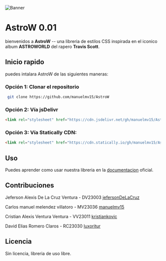 <img src="https://raw.githubusercontent.com/manuelmv15/AstroW-assets/main/astro.png" alt="Banner">



# AstroW 0.01
 bienvenidos a **AstroW** -- una libreria de estilos CSS inspirada en el iconico album **ASTROWORLD** del rapero **Travis Scott**. 

## Inicio rapido

puedes intalara AstroW de las siguientes maneras:

### Opción 1: Clonar el repositorio

``` bash
 git clone https://github.com/manuelmv15/AstroW
 ```

### Opción 2: Vía jsDelivr
```html
<link rel="stylesheet" href="https://cdn.jsdelivr.net/gh/manuelmv15/AstroW/css/style.css">
```
### Opción 3: Vía Statically CDN:
``` html 
<link rel="stylesheet" href="https://cdn.statically.io/gh/manuelmv15/AstroW/main/css/style.css">
```
## Uso
Puedes aprender como usar nuestra libreria en la [documentacion](https://manuelmv15.github.io/) oficial.

## Contribuciones
Jeferson Alexis De La Cruz Ventura - DV23003 [jefersonDeLaCruz](https://github.com/JefersonDeLaCruz)

Carlos manuel melendez villatoro - MV23036 [manuelmv15](https://github.com/manuelmv15)

Cristian Alexis Ventura Ventura - VV23011 [kristiankovic](https://github.com/kristiankovic)

David Elias Romero Claros - RC23030 [luxoritur](https://github.com/luxoritur)





## Licencia
Sin licencia, libreria de uso libre.
